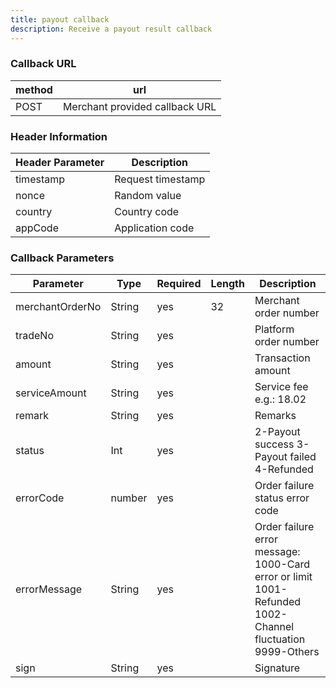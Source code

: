 ```yaml
---
title: payout callback
description: Receive a payout result callback
---
```


### Callback URL

| method | url                            |
| ------ | ------------------------------ |
| POST   | Merchant provided callback URL |

### Header Information

| Header Parameter | Description       |
| ---------------- | ----------------- |
| timestamp        | Request timestamp |
| nonce            | Random value      |
| country          | Country code      |
| appCode          | Application code  |

### Callback Parameters

| Parameter       | Type   | Required | Length | Description                                                                                              |
| --------------- | ------ | -------- | ------ | -------------------------------------------------------------------------------------------------------- |
| merchantOrderNo | String | yes      | 32     | Merchant order number                                                                                    |
| tradeNo         | String | yes      |        | Platform order number                                                                                    |
| amount          | String | yes      |        | Transaction amount                                                                                       |
| serviceAmount   | String | yes      |        | Service fee e.g.: 18.02                                                                                  |
| remark          | String | yes      |        | Remarks                                                                                                  |
| status          | Int    | yes      |        | 2-Payout success 3-Payout failed 4-Refunded                                                              |
| errorCode       | number | yes      |        | Order failure status error code                                                                          |
| errorMessage    | String | yes      |        | Order failure error message: 1000-Card error or limit 1001-Refunded 1002-Channel fluctuation 9999-Others |
| sign            | String | yes      |        | Signature                                                                                                |
